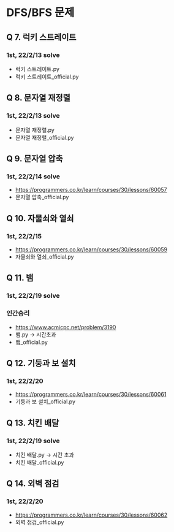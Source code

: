 # DFS/BFS 문제

## Q 7. 럭키 스트레이트
### 1st, 22/2/13 solve

- 럭키 스트레이트.py
- 럭키 스트레이트_official.py

## Q 8. 문자열 재정렬
### 1st, 22/2/13 solve

- 문자열 재정렬.py
- 문자열 재정렬_official.py

## Q 9. 문자열 압축
### 1st, 22/2/14 solve
- https://programmers.co.kr/learn/courses/30/lessons/60057
- 문자열 압축_official.py

## Q 10. 자물쇠와 열쇠
### 1st, 22/2/15 
- https://programmers.co.kr/learn/courses/30/lessons/60059
- 자물쇠와 열쇠_official.py

## Q 11. 뱀
### 1st, 22/2/19 solve
### 인간승리
- https://www.acmicpc.net/problem/3190
- 뱀.py -> 시간초과
- 뱀_official.py

## Q 12. 기둥과 보 설치
### 1st, 22/2/20 
- https://programmers.co.kr/learn/courses/30/lessons/60061
- 기둥과 보 설치_official.py

## Q 13. 치킨 배달
### 1st, 22/2/19 solve

- 치킨 배달.py -> 시간 초과
- 치킨 배달_official.py 

## Q 14. 외벽 점검
### 1st, 22/2/20

- https://programmers.co.kr/learn/courses/30/lessons/60062
- 외벽 점검_official.py